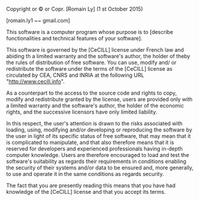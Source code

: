 ### 
Copyright or © or Copr. [Romain Ly] (1 st October 2015)

[romain.ly1 ~~ gmail.com]

This software is a computer program whose purpose is to [describe
functionalities and technical features of your software].

This software is governed by the [CeCILL] license under French law and
abiding th a limited warranty  and the software's author,  the holder of theby the rules of distribution of free software.  You can  use,
modify and/ or redistribute the software under the terms of the [CeCILL]
license as circulated by CEA, CNRS and INRIA at the following URL
"http://www.cecill.info".

As a counterpart to the access to the source code and  rights to copy,
modify and redistribute granted by the license, users are provided only
with a limited warranty  and the software's author,  the holder of the
economic rights,  and the successive licensors  have only  limited
liability.

In this respect, the user's attention is drawn to the risks associated
with loading,  using,  modifying and/or developing or reproducing the
software by the user in light of its specific status of free software,
that may mean  that it is complicated to manipulate,  and  that  also
therefore means  that it is reserved for developers  and  experienced
professionals having in-depth computer knowledge. Users are therefore
encouraged to load and test the software's suitability as regards their
requirements in conditions enabling the security of their systems and/or
data to be ensured and,  more generally, to use and operate it in the
same conditions as regards security.

The fact that you are presently reading this means that you have had
knowledge of the [CeCILL] license and that you accept its terms.

